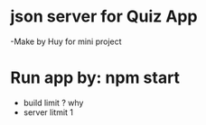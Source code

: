 # json server for Quiz App

-Make by Huy for mini project

# Run app by: npm start

- build limit ? why
- server litmit 1
